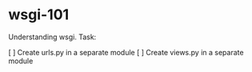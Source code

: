 wsgi-101
===============

Understanding wsgi. Task: 

 [ ] Create urls.py in a separate module
 [ ] Create views.py in a separate module
